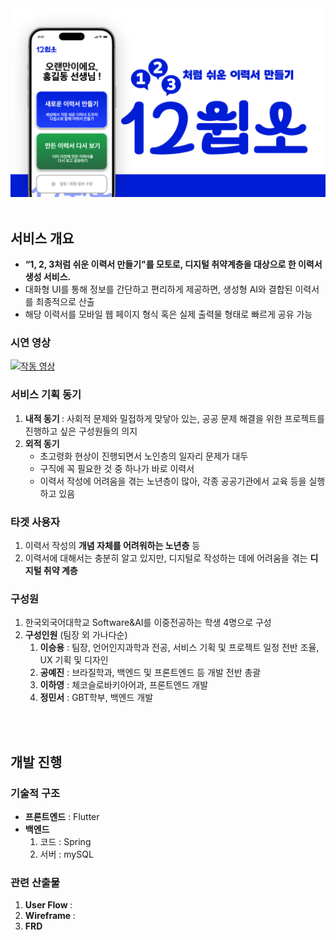 <body>
	<img src="readMeHeader_2.png" alt="1, 2, 3처럼 쉬운 이력서 만들기. 12쉽소!">
<br>
<br>
<h2> 서비스 개요 </h2>
<p><ul>
	<li><b>“1, 2, 3처럼 쉬운 이력서 만들기"를 모토로, 디지털 취약계층을 대상으로 한 이력서 생성 서비스. </b></li>
	<li>대화형 UI를 통해 정보를 간단하고 편리하게 제공하면, 생성형 AI와 결합된 이력서를 최종적으로 산출</li>
	<li>해당 이력서를 모바일 웹 페이지 형식 혹은 실제 출력물 형태로 빠르게 공유 가능</li>
</ul></p>

<h3> 시연 영상 </h3>

[![작동 영상](http://img.youtube.com/vi/sDKRUIduR88/0.jpg)](https://www.youtube.com/watch?v=sDKRUIduR88)
<h3> 서비스 기획 동기 </h3>
<p>
	<ol>
		<li> <b> 내적 동기 </b> : 사회적 문제와 밀접하게 맞닿아 있는, 공공 문제 해결을 위한 프로젝트를 진행하고 싶은 구성원들의 의지 </li>
		<li> <b> 외적 동기 </b> <ul>
			<li> 초고령화 현상이 진행되면서 노인층의 일자리 문제가 대두 </li>
			<li> 구직에 꼭 필요한 것 중 하나가 바로 이력서 </li>
			<li> 이력서 작성에 어려움을 겪는 노년층이 많아, 각종 공공기관에서 교육 등을 실행하고 있음 </li> </ul>
		</li>
	</ol>
</p>

<h3> 타겟 사용자 </h3>
<p>
	<ol>
		<li> 이력서 작성의 <b>개념 자체를 어려워하는 노년층</b> 등 </li>
		<li> 이력서에 대해서는 충분히 알고 있지만, 디지털로 작성하는 데에 어려움을 겪는 <b>디지털 취약 계층</b> </li>
	</ol>
</p>

<h3> 구성원 </h3>
<p>
	<ol>
		<li> 한국외국어대학교 Software&AI를 이중전공하는 학생 4명으로 구성</li>
		<li> <b>구성인원</b> (팀장 외 가나다순) <ol>
			<li> <b>이승용</b> : 팀장, 언어인지과학과 전공, 서비스 기획 및 프로젝트 일정 전반 조율, UX 기획 및 디자인 </li>
			<li> <b>공예진</b> : 브라질학과, 백엔드 및 프론트엔드 등 개발 전반 총괄 </li>
			<li> <b>이하영</b> : 체코슬로바키아어과, 프론트엔드 개발 </li>
			<li> <b>정민서</b> : GBT학부, 백엔드 개발 </li>
		</ol>
	</ol>
</p>
<br>
<br>
<h2> 개발 진행 </h2>

<h3> 기술적 구조 </h3>
<p>
	<ul>
		<li> <b>프론트엔드</b> : Flutter </li>
		<li> <b>백엔드</b> <ol> 
			<li> 코드 : Spring </li>
			<li> 서버 : mySQL </li> </ol>
		</li>
	</ul>
</p>

<h3> 관련 산출물 </h3>
<p>
	<ol>
		<li> <b> User Flow </b> : </li>
		<li> <b> Wireframe </b> : </li>
		<li> <b> FRD </b> </li>
	</ol>
</p>

</body>
